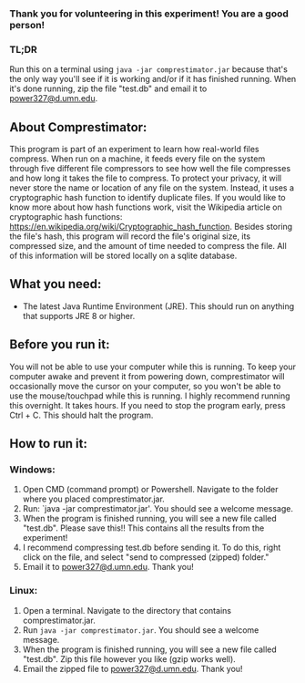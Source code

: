### Thank you for volunteering in this experiment! You are a good person!

### TL;DR
Run this on a terminal using `java -jar comprestimator.jar` because that's the only way you'll see if it is working and/or if it has finished running.  When it's done running, zip the file "test.db" and email it to power327@d.umn.edu.

## About Comprestimator:
  This program is part of an experiment to learn how real-world files compress.  When run on a machine, it feeds every file on the system through five different file compressors to see how well the file compresses and how long it takes the file to compress.  To protect your privacy, it will never store the name or location of any file on the system.  Instead, it uses a cryptographic hash function to identify duplicate files.  If you would like to know more about how hash functions work, visit the Wikipedia article on cryptographic hash functions: https://en.wikipedia.org/wiki/Cryptographic_hash_function.  Besides storing the file's hash, this program will record the file's original size, its compressed size, and the amount of time needed to compress the file.  All of this information will be stored locally on a sqlite database.
  
## What you need:
- The latest Java Runtime Environment (JRE).  This should run on anything that supports JRE 8 or higher.

## Before you run it:
  You will not be able to use your computer while this is running.  To keep your computer awake and prevent it from powering down, comprestimator will occasionally move the cursor on your computer, so you won't be able to use the mouse/touchpad while this is running.  I highly recommend running this overnight.  It takes hours.
  If you need to stop the program early, press Ctrl + C.  This should halt the program.
  
## How to run it:
  ### Windows:
  1) Open CMD (command prompt) or Powershell.  Navigate to the folder where you placed comprestimator.jar.  
  2) Run: `java -jar comprestimator.jar'.  You should see a welcome message.
  3) When the program is finished running, you will see a new file called "test.db".   Please save this!! This contains all 
     the results from the experiment!  
  4) I recommend compressing test.db before sending it.  To do this, right click on the file, and select "send to compressed 
     (zipped) folder."
  5) Email it to power327@d.umn.edu.  Thank you!
  
  
  ### Linux:
  1) Open a terminal.  Navigate to the directory that contains comprestimator.jar.
  2) Run `java -jar comprestimator.jar`.  You should see a welcome message.
  3) When the program is finished running, you will see a new file called "test.db".  Zip this file however you like (gzip
     works well).
  4) Email the zipped file to power327@d.umn.edu.  Thank you!
  
